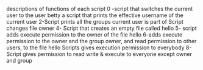 descriptions of functions of each script
0 -script that switches the current user to the user betty
a script that prints the effective username of the current user
2-Script prints all the groups current user is part of
Script changes file owner
4- Script that creates an empty file called hello
5- script adds execute permission to the owner of the file hello
6-adds execute permission to the owner and the group owner, and read permission to other users, to the file hello
Scripts gives execution permission to everybody
8- Script gives permission to read write & execute to everyone except owner and group
